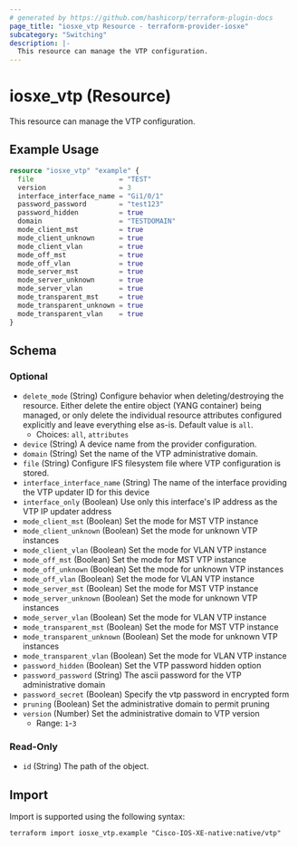 ```yaml
---
# generated by https://github.com/hashicorp/terraform-plugin-docs
page_title: "iosxe_vtp Resource - terraform-provider-iosxe"
subcategory: "Switching"
description: |-
  This resource can manage the VTP configuration.
---
```


# iosxe_vtp (Resource)

This resource can manage the VTP configuration.

## Example Usage

```terraform
resource "iosxe_vtp" "example" {
  file                     = "TEST"
  version                  = 3
  interface_interface_name = "Gi1/0/1"
  password_password        = "test123"
  password_hidden          = true
  domain                   = "TESTDOMAIN"
  mode_client_mst          = true
  mode_client_unknown      = true
  mode_client_vlan         = true
  mode_off_mst             = true
  mode_off_vlan            = true
  mode_server_mst          = true
  mode_server_unknown      = true
  mode_server_vlan         = true
  mode_transparent_mst     = true
  mode_transparent_unknown = true
  mode_transparent_vlan    = true
}
```

<!-- schema generated by tfplugindocs -->
## Schema

### Optional

- `delete_mode` (String) Configure behavior when deleting/destroying the resource. Either delete the entire object (YANG container) being managed, or only delete the individual resource attributes configured explicitly and leave everything else as-is. Default value is `all`.
  - Choices: `all`, `attributes`
- `device` (String) A device name from the provider configuration.
- `domain` (String) Set the name of the VTP administrative domain.
- `file` (String) Configure IFS filesystem file where VTP configuration is stored.
- `interface_interface_name` (String) The name of the interface providing the VTP updater ID for this device
- `interface_only` (Boolean) Use only this interface's IP address as the VTP IP updater address
- `mode_client_mst` (Boolean) Set the mode for MST VTP instance
- `mode_client_unknown` (Boolean) Set the mode for unknown VTP instances
- `mode_client_vlan` (Boolean) Set the mode for VLAN VTP instance
- `mode_off_mst` (Boolean) Set the mode for MST VTP instance
- `mode_off_unknown` (Boolean) Set the mode for unknown VTP instances
- `mode_off_vlan` (Boolean) Set the mode for VLAN VTP instance
- `mode_server_mst` (Boolean) Set the mode for MST VTP instance
- `mode_server_unknown` (Boolean) Set the mode for unknown VTP instances
- `mode_server_vlan` (Boolean) Set the mode for VLAN VTP instance
- `mode_transparent_mst` (Boolean) Set the mode for MST VTP instance
- `mode_transparent_unknown` (Boolean) Set the mode for unknown VTP instances
- `mode_transparent_vlan` (Boolean) Set the mode for VLAN VTP instance
- `password_hidden` (Boolean) Set the VTP password hidden option
- `password_password` (String) The ascii password for the VTP administrative domain
- `password_secret` (Boolean) Specify the vtp password in encrypted form
- `pruning` (Boolean) Set the administrative domain to permit pruning
- `version` (Number) Set the administrative domain to VTP version
  - Range: `1`-`3`

### Read-Only

- `id` (String) The path of the object.

## Import

Import is supported using the following syntax:

```shell
terraform import iosxe_vtp.example "Cisco-IOS-XE-native:native/vtp"
```
